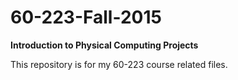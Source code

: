 # 60-223-Fall-2015
**Introduction to Physical Computing Projects**

This repository is for my 60-223 course related files.
